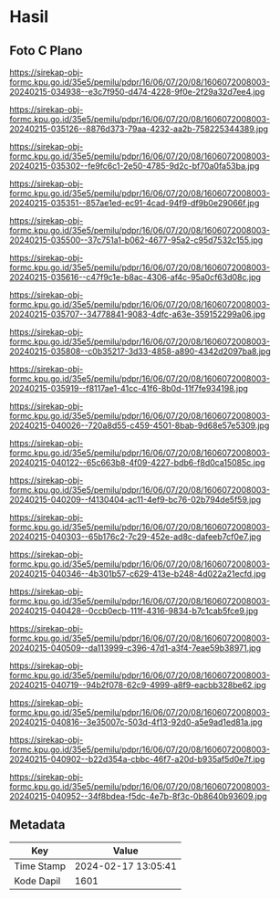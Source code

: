 # Hasil

## Foto C Plano

https://sirekap-obj-formc.kpu.go.id/35e5/pemilu/pdpr/16/06/07/20/08/1606072008003-20240215-034938--e3c7f950-d474-4228-9f0e-2f29a32d7ee4.jpg

https://sirekap-obj-formc.kpu.go.id/35e5/pemilu/pdpr/16/06/07/20/08/1606072008003-20240215-035126--8876d373-79aa-4232-aa2b-758225344389.jpg

https://sirekap-obj-formc.kpu.go.id/35e5/pemilu/pdpr/16/06/07/20/08/1606072008003-20240215-035302--fe9fc6c1-2e50-4785-9d2c-bf70a0fa53ba.jpg

https://sirekap-obj-formc.kpu.go.id/35e5/pemilu/pdpr/16/06/07/20/08/1606072008003-20240215-035351--857ae1ed-ec91-4cad-94f9-df9b0e29066f.jpg

https://sirekap-obj-formc.kpu.go.id/35e5/pemilu/pdpr/16/06/07/20/08/1606072008003-20240215-035500--37c751a1-b062-4677-95a2-c95d7532c155.jpg

https://sirekap-obj-formc.kpu.go.id/35e5/pemilu/pdpr/16/06/07/20/08/1606072008003-20240215-035616--c47f9c1e-b8ac-4306-af4c-95a0cf63d08c.jpg

https://sirekap-obj-formc.kpu.go.id/35e5/pemilu/pdpr/16/06/07/20/08/1606072008003-20240215-035707--34778841-9083-4dfc-a63e-359152299a06.jpg

https://sirekap-obj-formc.kpu.go.id/35e5/pemilu/pdpr/16/06/07/20/08/1606072008003-20240215-035808--c0b35217-3d33-4858-a890-4342d2097ba8.jpg

https://sirekap-obj-formc.kpu.go.id/35e5/pemilu/pdpr/16/06/07/20/08/1606072008003-20240215-035919--f8117ae1-41cc-41f6-8b0d-11f7fe934198.jpg

https://sirekap-obj-formc.kpu.go.id/35e5/pemilu/pdpr/16/06/07/20/08/1606072008003-20240215-040026--720a8d55-c459-4501-8bab-9d68e57e5309.jpg

https://sirekap-obj-formc.kpu.go.id/35e5/pemilu/pdpr/16/06/07/20/08/1606072008003-20240215-040122--65c663b8-4f09-4227-bdb6-f8d0ca15085c.jpg

https://sirekap-obj-formc.kpu.go.id/35e5/pemilu/pdpr/16/06/07/20/08/1606072008003-20240215-040209--f4130404-ac11-4ef9-bc76-02b794de5f59.jpg

https://sirekap-obj-formc.kpu.go.id/35e5/pemilu/pdpr/16/06/07/20/08/1606072008003-20240215-040303--65b176c2-7c29-452e-ad8c-dafeeb7cf0e7.jpg

https://sirekap-obj-formc.kpu.go.id/35e5/pemilu/pdpr/16/06/07/20/08/1606072008003-20240215-040346--4b301b57-c629-413e-b248-4d022a21ecfd.jpg

https://sirekap-obj-formc.kpu.go.id/35e5/pemilu/pdpr/16/06/07/20/08/1606072008003-20240215-040428--0ccb0ecb-111f-4316-9834-b7c1cab5fce9.jpg

https://sirekap-obj-formc.kpu.go.id/35e5/pemilu/pdpr/16/06/07/20/08/1606072008003-20240215-040509--da113999-c396-47d1-a3f4-7eae59b38971.jpg

https://sirekap-obj-formc.kpu.go.id/35e5/pemilu/pdpr/16/06/07/20/08/1606072008003-20240215-040719--94b2f078-62c9-4999-a8f9-eacbb328be62.jpg

https://sirekap-obj-formc.kpu.go.id/35e5/pemilu/pdpr/16/06/07/20/08/1606072008003-20240215-040816--3e35007c-503d-4f13-92d0-a5e9ad1ed81a.jpg

https://sirekap-obj-formc.kpu.go.id/35e5/pemilu/pdpr/16/06/07/20/08/1606072008003-20240215-040902--b22d354a-cbbc-46f7-a20d-b935af5d0e7f.jpg

https://sirekap-obj-formc.kpu.go.id/35e5/pemilu/pdpr/16/06/07/20/08/1606072008003-20240215-040952--34f8bdea-f5dc-4e7b-8f3c-0b8640b93609.jpg


## Metadata

| Key        | Value               |
| ---------- | ------------------- |
| Time Stamp | 2024-02-17 13:05:41 |
| Kode Dapil | 1601                |



